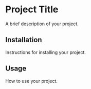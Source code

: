 # Project Title

A brief description of your project.

## Installation

Instructions for installing your project.

## Usage

How to use your project.

